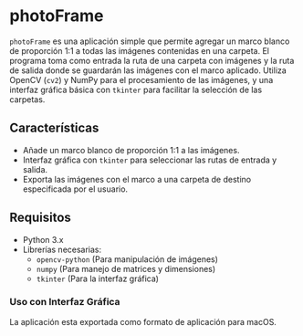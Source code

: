 # photoFrame

`photoFrame` es una aplicación simple que permite agregar un marco blanco de proporción 1:1 a todas las imágenes contenidas en una carpeta. El programa toma como entrada la ruta de una carpeta con imágenes y la ruta de salida donde se guardarán las imágenes con el marco aplicado. Utiliza OpenCV (`cv2`) y NumPy para el procesamiento de las imágenes, y una interfaz gráfica básica con `tkinter` para facilitar la selección de las carpetas.

## Características

- Añade un marco blanco de proporción 1:1 a las imágenes.
- Interfaz gráfica con `tkinter` para seleccionar las rutas de entrada y salida.
- Exporta las imágenes con el marco a una carpeta de destino especificada por el usuario.

## Requisitos

- Python 3.x
- Librerías necesarias:
  - `opencv-python` (Para manipulación de imágenes)
  - `numpy` (Para manejo de matrices y dimensiones)
  - `tkinter` (Para la interfaz gráfica)


### Uso con Interfaz Gráfica

La aplicación esta exportada como formato de aplicación para macOS.
